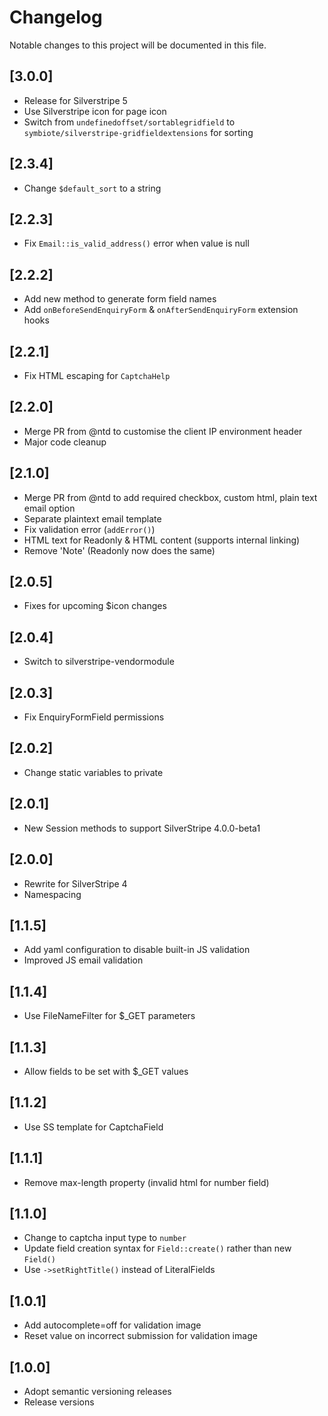 # Changelog

Notable changes to this project will be documented in this file.

## [3.0.0]

- Release for Silverstripe 5
- Use Silverstripe icon for page icon
- Switch from `undefinedoffset/sortablegridfield` to `symbiote/silverstripe-gridfieldextensions` for sorting


## [2.3.4]

- Change `$default_sort` to a string


## [2.2.3]

- Fix `Email::is_valid_address()` error when value is null


## [2.2.2]

- Add new method to generate form field names
- Add `onBeforeSendEnquiryForm` & `onAfterSendEnquiryForm` extension hooks


## [2.2.1]

- Fix HTML escaping for `CaptchaHelp`


## [2.2.0]

- Merge PR from @ntd to customise the client IP environment header
- Major code cleanup


## [2.1.0]

- Merge PR from @ntd to add required checkbox, custom html, plain text email option
- Separate plaintext email template
- Fix validation error (`addError()`)
- HTML text for Readonly & HTML content (supports internal linking)
- Remove 'Note' (Readonly now does the same)


## [2.0.5]

- Fixes for upcoming $icon changes


## [2.0.4]

- Switch to silverstripe-vendormodule


## [2.0.3]

- Fix EnquiryFormField permissions


## [2.0.2]

- Change static variables to private


## [2.0.1]

- New Session methods to support SilverStripe 4.0.0-beta1


## [2.0.0]

- Rewrite for SilverStripe 4
- Namespacing


## [1.1.5]

- Add yaml configuration to disable built-in JS validation
- Improved JS email validation


## [1.1.4]

- Use FileNameFilter for $_GET parameters


## [1.1.3]

- Allow fields to be set with $_GET values


## [1.1.2]

- Use SS template for CaptchaField


## [1.1.1]

- Remove max-length property (invalid html for number field)


## [1.1.0]

- Change to captcha input type to `number`
- Update field creation syntax for `Field::create()` rather than new `Field()`
- Use `->setRightTitle()` instead of LiteralFields


## [1.0.1]

- Add autocomplete=off for validation image
- Reset value on incorrect submission for validation image


## [1.0.0]

- Adopt semantic versioning releases
- Release versions
